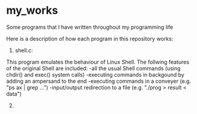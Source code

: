 # my_works
Some programs that I have written throughout my programming life


Here is a description of how each program in this repository works:

1) shell.c:

This program emulates the behaviour of Linux Shell. The follwing features of the original Shell are included:
-all the usual Shell commands (using chdir() and exec() system calls)
-executing commands in backgound by adding an ampersand to the end
-executing commands in a conveyer (e.g. "ps ax | grep ...")
-input/output redirection to a file (e.g. "./prog > result < data")

2)
